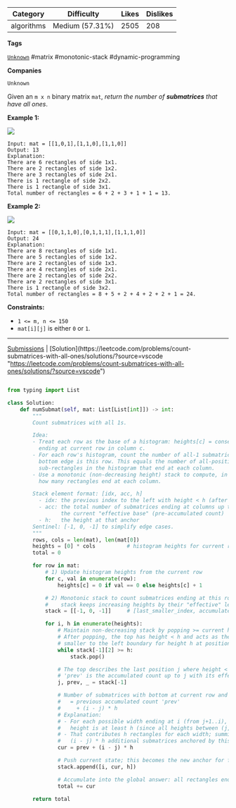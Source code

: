 


|Category|Difficulty|Likes|Dislikes|
|---|---|---|---|
|algorithms|Medium (57.31%)|2505|208|

**Tags**

[`Unknown`](https://leetcode.com/tag/Unknown?source=vscode "https://leetcode.com/tag/Unknown?source=vscode") #matrix #monotonic-stack #dynamic-programming 

**Companies**

`Unknown`

Given an `m x n` binary matrix `mat`, _return the number of **submatrices** that have all ones_.

**Example 1:**

![](https://assets.leetcode.com/uploads/2021/10/27/ones1-grid.jpg)

```
Input: mat = [[1,0,1],[1,1,0],[1,1,0]]
Output: 13
Explanation: 
There are 6 rectangles of side 1x1.
There are 2 rectangles of side 1x2.
There are 3 rectangles of side 2x1.
There is 1 rectangle of side 2x2. 
There is 1 rectangle of side 3x1.
Total number of rectangles = 6 + 2 + 3 + 1 + 1 = 13.
```

**Example 2:**

![](https://assets.leetcode.com/uploads/2021/10/27/ones2-grid.jpg)

```
Input: mat = [[0,1,1,0],[0,1,1,1],[1,1,1,0]]
Output: 24
Explanation: 
There are 8 rectangles of side 1x1.
There are 5 rectangles of side 1x2.
There are 2 rectangles of side 1x3. 
There are 4 rectangles of side 2x1.
There are 2 rectangles of side 2x2. 
There are 2 rectangles of side 3x1. 
There is 1 rectangle of side 3x2. 
Total number of rectangles = 8 + 5 + 2 + 4 + 2 + 2 + 1 = 24.
```

**Constraints:**

- `1 <= m, n <= 150`
- `mat[i][j]` is either `0` or `1`.

---

[Submissions](https://leetcode.com/problems/count-submatrices-with-all-ones/submissions/?source=vscode "https://leetcode.com/problems/count-submatrices-with-all-ones/submissions/?source=vscode") | [Solution](https://leetcode.com/problems/count-submatrices-with-all-ones/solutions/?source=vscode "https://leetcode.com/problems/count-submatrices-with-all-ones/solutions/?source=vscode")

```python

from typing import List

class Solution:
    def numSubmat(self, mat: List[List[int]]) -> int:
        """
        Count submatrices with all 1s.

        Idea:
        - Treat each row as the base of a histogram: heights[c] = consecutive 1's
          ending at current row in column c.
        - For each row's histogram, count the number of all-1 submatrices whose
          bottom edge is this row. This equals the number of all-positive-width
          sub-rectangles in the histogram that end at each column.
        - Use a monotonic (non-decreasing height) stack to compute, in O(m) per row,
          how many rectangles end at each column.

        Stack element format: [idx, acc, h]
          - idx: the previous index to the left with height < h (after pops)
          - acc: the total number of submatrices ending at columns up to idx under
                 the current "effective base" (pre-accumulated count)
          - h:   the height at that anchor
        Sentinel: [-1, 0, -1] to simplify edge cases.
        """
        rows, cols = len(mat), len(mat[0])
        heights = [0] * cols          # histogram heights for current row
        total = 0

        for row in mat:
            # 1) Update histogram heights from the current row
            for c, val in enumerate(row):
                heights[c] = 0 if val == 0 else heights[c] + 1

            # 2) Monotonic stack to count submatrices ending at this row
            #    stack keeps increasing heights by their "effective" left boundary
            stack = [[-1, 0, -1]]     # [last_smaller_index, accumulated_count, height]

            for i, h in enumerate(heights):
                # Maintain non-decreasing stack by popping >= current height.
                # After popping, the top has height < h and acts as the nearest
                # smaller to the left boundary for height h at position i.
                while stack[-1][2] >= h:
                    stack.pop()

                # The top describes the last position j where height < h.
                # 'prev' is the accumulated count up to j with its effective height.
                j, prev, _ = stack[-1]

                # Number of submatrices with bottom at current row and RIGHT edge at i:
                #   = previous accumulated count 'prev'
                #     + (i - j) * h
                # Explanation:
                # - For each possible width ending at i (from j+1..i), the limiting
                #   height is at least h (since all heights between (j, i] >= h).
                # - That contributes h rectangles for each width; summing widths gives
                #   (i - j) * h additional submatrices anchored by this new bar.
                cur = prev + (i - j) * h

                # Push current state; this becomes the new anchor for future columns.
                stack.append([i, cur, h])

                # Accumulate into the global answer: all rectangles ending at i
                total += cur

        return total

```